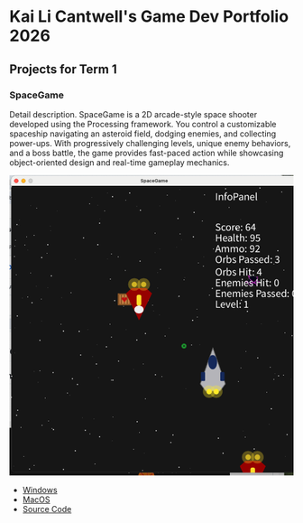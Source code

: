 # Kai Li Cantwell's Game Dev Portfolio 2026

## Projects for Term 1

### SpaceGame

Detail description. 
SpaceGame is a 2D arcade-style space shooter developed using the Processing framework. You control a customizable spaceship navigating an asteroid field, dodging enemies, and collecting power-ups. With progressively challenging levels, unique enemy behaviors, and a boss battle, the game provides fast-paced action while showcasing object-oriented design and real-time gameplay mechanics.

![Running Game](https://github.com/425490-lgtm/GameDevPorfolio/blob/main/images/SpaceGame02.png)

* [Windows](https://github.com/425490-lgtm/GameDevPorfolio/blob/main/src/SpaceGame/windows-amd64.zip)
* [MacOS](https://github.com/425490-lgtm/GameDevPorfolio/blob/main/src/SpaceGame/macos-aarch64.zip)
* [Source Code](https://github.com/425490-lgtm/GameDevPorfolio/blob/main/src/SpaceGame/SpaceGame.zip)
